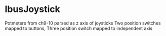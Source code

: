 # IbusJoystick
Potmeters from ch9-10 parsed as z axis of joysticks
Two position switches mapped to buttons,
Three position switch mapped to independent axis

